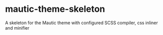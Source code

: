 # mautic-theme-skeleton
A skeleton for the Mautic theme with configured SCSS compiler, css inliner and minifier  
